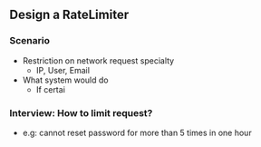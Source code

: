 ## Design a RateLimiter
### Scenario
- Restriction on network request specialty
	- IP, User, Email
- What system would do
	- If certai
### Interview: How to limit request?
- e.g: cannot reset password for more than 5 times in one hour

<!--stackedit_data:
eyJoaXN0b3J5IjpbLTc1Mzg0MzgxMywtMjE1MzExMzQwLDczMD
k5ODExNl19
-->